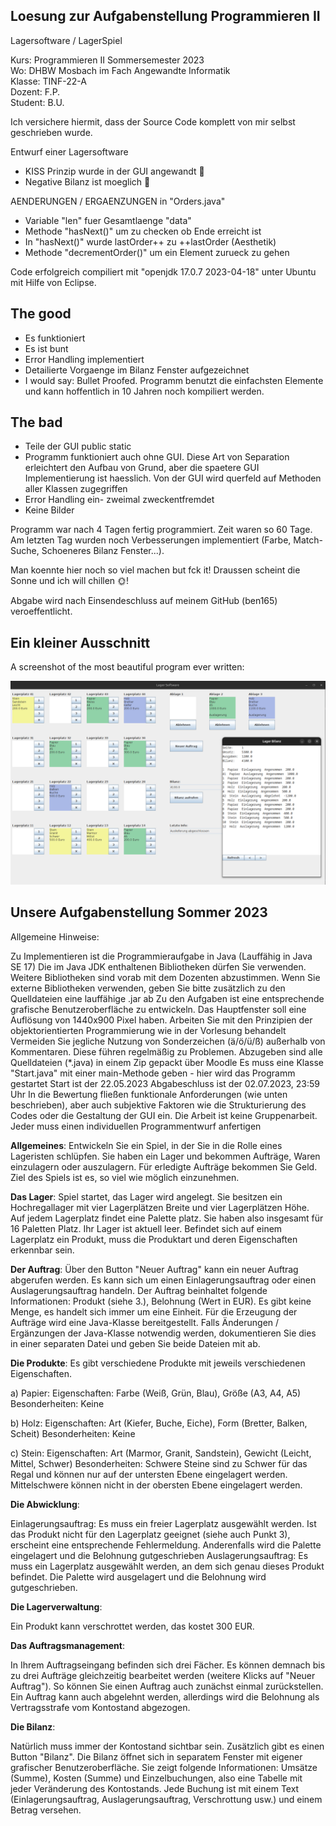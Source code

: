 ## Loesung zur Aufgabenstellung Programmieren II

Lagersoftware / LagerSpiel

Kurs: Programmieren II Sommersemester 2023 <br>
Wo: DHBW Mosbach im Fach Angewandte Informatik <br>
Klasse: TINF-22-A <br>
Dozent: F.P. <br>
Student: B.U. <br>

Ich versichere hiermit, dass der Source Code komplett von mir selbst 
geschrieben wurde.

Entwurf einer Lagersoftware
- KISS Prinzip wurde in der GUI angewandt 🤡
- Negative Bilanz ist moeglich 💸

AENDERUNGEN / ERGAENZUNGEN in "Orders.java"

- Variable "len" fuer Gesamtlaenge "data"
- Methode "hasNext()" um zu checken ob Ende erreicht ist
- In "hasNext()" wurde lastOrder++ zu ++lastOrder (Aesthetik)
- Methode "decrementOrder()" um ein Element zurueck zu gehen

Code erfolgreich compiliert mit "openjdk 17.0.7 2023-04-18" unter Ubuntu mit Hilfe von Eclipse.

## The good

- Es funktioniert
- Es ist bunt
- Error Handling implementiert
- Detailierte Vorgaenge im Bilanz Fenster aufgezeichnet
- I would say: Bullet Proofed. Programm benutzt die einfachsten Elemente und kann hoffentlich in 10 Jahren noch kompiliert werden.

## The bad

- Teile der GUI public static
- Programm funktioniert auch ohne GUI. Diese Art von Separation erleichtert den Aufbau von Grund, aber die spaetere GUI Implementierung ist haesslich. Von der GUI wird querfeld auf Methoden aller Klassen zugegriffen
- Error Handling ein- zweimal zweckentfremdet
- Keine Bilder

Programm war nach 4 Tagen fertig programmiert. Zeit waren so 60 Tage. Am letzten Tag wurden noch Verbesserungen implementiert (Farbe, Match-Suche, Schoeneres Bilanz Fenster...).

Man koennte hier noch so viel machen but fck it! Draussen scheint die Sonne und ich will chillen 🌞!

Abgabe wird nach Einsendeschluss auf meinem GitHub (ben165) veroeffentlicht.

## Ein kleiner Ausschnitt
A screenshot of the most beautiful program ever written:

![Screenshot](screenshot.png)

## Unsere Aufgabenstellung Sommer 2023

Allgemeine Hinweise:

Zu Implementieren ist die Programmieraufgabe in Java (Lauffähig in Java SE 17)
Die im Java JDK enthaltenen Bibliotheken dürfen Sie verwenden. Weitere Bibliotheken sind vorab mit dem Dozenten abzustimmen. Wenn Sie externe Bibliotheken verwenden, geben Sie bitte zusätzlich zu den Quelldateien eine lauffähige .jar ab
Zu den Aufgaben ist eine entsprechende grafische Benutzeroberfläche zu entwickeln. Das Hauptfenster soll eine Auflösung von 1440x900 Pixel haben.
Arbeiten Sie mit den Prinzipien der objektorientierten Programmierung wie in der Vorlesung behandelt
Vermeiden Sie jegliche Nutzung von Sonderzeichen (ä/ö/ü/ß) außerhalb von Kommentaren. Diese führen regelmäßig zu Problemen.
Abzugeben sind alle Quelldateien (*.java) in einem Zip gepackt über Moodle
Es muss eine Klasse "Start.java" mit einer main-Methode geben - hier wird das Programm gestartet
Start ist der 22.05.2023
Abgabeschluss ist der 02.07.2023, 23:59 Uhr
In die Bewertung fließen funktionale Anforderungen (wie unten beschrieben), aber auch subjektive Faktoren wie die Strukturierung des Codes oder die Gestaltung der GUI ein.
Die Arbeit ist keine Gruppenarbeit. Jeder muss einen individuellen Programmentwurf anfertigen

**Allgemeines**:
Entwickeln Sie ein Spiel, in der Sie in die Rolle eines Lageristen schlüpfen. Sie haben ein Lager und bekommen Aufträge, Waren einzulagern oder auszulagern. Für erledigte Aufträge bekommen Sie Geld. Ziel des Spiels ist es, so viel wie möglich einzunehmen.

**Das Lager**:
Spiel startet, das Lager wird angelegt. Sie besitzen ein Hochregallager mit vier Lagerplätzen Breite und vier Lagerplätzen Höhe. Auf jedem Lagerplatz findet eine Palette platz. Sie haben also insgesamt für 16 Paletten Platz. Ihr Lager ist aktuell leer. Befindet sich auf einem Lagerplatz ein Produkt, muss die Produktart und deren Eigenschaften erkennbar sein.

**Der Auftrag**: Über den Button "Neuer Auftrag" kann ein neuer Auftrag abgerufen werden. Es kann sich um einen Einlagerungsauftrag oder einen Auslagerungsauftrag handeln. Der Auftrag beinhaltet folgende Informationen: Produkt (siehe 3.), Belohnung (Wert in EUR). Es gibt keine Menge, es handelt sich immer um eine Einheit. Für die Erzeugung der Aufträge wird eine Java-Klasse bereitgestellt. Falls Änderungen / Ergänzungen der Java-Klasse notwendig werden, dokumentieren Sie dies in einer separaten Datei und geben Sie beide Dateien mit ab.

**Die Produkte**: Es gibt verschiedene Produkte mit jeweils verschiedenen Eigenschaften.

a) Papier:
Eigenschaften: Farbe (Weiß, Grün, Blau), Größe (A3, A4, A5)
Besonderheiten: Keine

b) Holz:
Eigenschaften: Art (Kiefer, Buche, Eiche), Form (Bretter, Balken, Scheit)
Besonderheiten: Keine

c) Stein:
Eigenschaften: Art (Marmor, Granit, Sandstein), Gewicht (Leicht, Mittel, Schwer)
Besonderheiten: Schwere Steine sind zu Schwer für das Regal und können nur auf der untersten Ebene eingelagert werden. Mittelschwere können nicht in der obersten Ebene eingelagert werden.

**Die Abwicklung**:

Einlagerungsauftrag: Es muss ein freier Lagerplatz ausgewählt werden. Ist das Produkt nicht für den Lagerplatz geeignet (siehe auch Punkt 3), erscheint eine entsprechende Fehlermeldung. Anderenfalls wird die Palette eingelagert und die Belohnung gutgeschrieben
Auslagerungsauftrag: Es muss ein Lagerplatz ausgewählt werden, an dem sich genau dieses Produkt befindet. Die Palette wird ausgelagert und die Belohnung wird gutgeschrieben.

**Die Lagerverwaltung**:

Ein Produkt kann verschrottet werden, das kostet 300 EUR.

**Das Auftragsmanagement**:

In Ihrem Auftragseingang befinden sich drei Fächer. Es können demnach bis zu drei Aufträge gleichzeitig bearbeitet werden (weitere Klicks auf "Neuer Auftrag"). So können Sie einen Auftrag auch zunächst einmal zurückstellen. Ein Auftrag kann auch abgelehnt werden, allerdings wird die Belohnung als Vertragsstrafe vom Kontostand abgezogen.

**Die Bilanz**:

Natürlich muss immer der Kontostand sichtbar sein. Zusätzlich gibt es einen Button "Bilanz". Die Bilanz öffnet sich in separatem Fenster mit eigener grafischer Benutzeroberfläche. Sie zeigt folgende Informationen: Umsätze (Summe), Kosten (Summe) und Einzelbuchungen, also eine Tabelle mit jeder Veränderung des Kontostands. Jede Buchung ist mit einem Text (Einlagerungsauftrag, Auslagerungsauftrag, Verschrottung usw.) und einem Betrag versehen.
